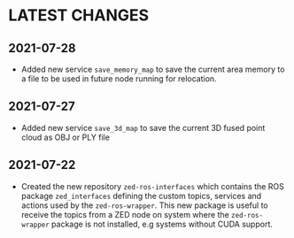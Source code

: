 LATEST CHANGES
==============

2021-07-28
----------
- Added new service `save_memory_map` to save the current area memory to a file to be used in future node running for relocation.

2021-07-27
----------
- Added new service `save_3d_map` to save the current 3D fused point cloud as OBJ or PLY file

2021-07-22
----------
- Created the new repository `zed-ros-interfaces` which contains the ROS package `zed_interfaces` defining the custom topics, services and actions used by the `zed-ros-wrapper`.
This new package is useful to receive the topics from a ZED node on system where the `zed-ros-wrapper` package is not installed, e.g systems without CUDA support.
